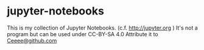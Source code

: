 # jupyter-notebooks
This is my collection of Jupyter Notebooks.
(c.f. http://jupyter.org )
It's not a program but can be used under CC-BY-SA 4.0 
Attribute it to Ceeee@github.com
